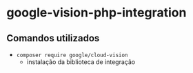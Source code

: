 # google-vision-php-integration

## Comandos utilizados
- ```composer require google/cloud-vision```
  - instalação da biblioteca de integração